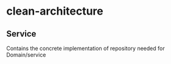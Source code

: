 # clean-architecture
## Service
Contains the concrete implementation of repository needed for Domain/service